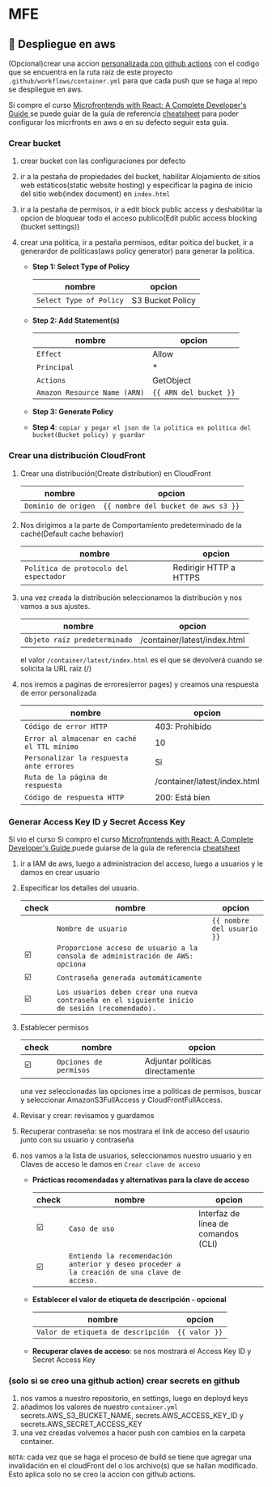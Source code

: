 # MFE

## 🚀 Despliegue en aws
(Opcional)crear una accion [personalizada con github actions](https://docs.github.com/es/actions/quickstart) con el codigo que se encuentra en la ruta raiz de este proyecto `.github/workflows/container.yml` para que cada push que se haga al repo se despliegue en aws.

Si compro el curso [Microfrontends with React: A Complete Developer's Guide
](https://www.udemy.com/course/microfrontend-course/?couponCode=MCLARENT71824) se puede guiar de la guia de referencia [cheatsheet](https://www.udemy.com/course/microfrontend-course/learn/lecture/33274448#questions) para poder configurar los micrfronts en aws o en su defecto seguir esta guia.

### Crear bucket 

1. crear bucket con las configuraciones por defecto

2. ir a la pestaña de propiedades del bucket, habilitar Alojamiento de sitios web estáticos(static website hosting) y especificar la pagina de inicio del sitio web(index document) en `index.html`

3. ir a la pestaña de permisos, ir a edit block public access y deshabilitar la opcion de bloquear todo el acceso publico(Edit public access blocking (bucket settings))

4. crear una politica, ir a pestaña permisos,  editar poitica del bucket, ir a generardor de politicas(aws policy generator) para generar la politica.

   - **Step 1: Select Type of Policy**

      | nombre     | opcion     |
      | ---------- | --------------- |
      | `Select Type of Policy`    | S3 Bucket Policy          |

   - **Step 2: Add Statement(s)**

      | nombre     | opcion     |
      | ---------- | --------------- |
      | `Effect`    | Allow          |
      | `Principal` | *              |
      | `Actions`  | GetObject       |
      | `Amazon Resource Name (ARN)`  | `{{ ARN del bucket }}` |

   - **Step 3: Generate Policy**
   - **Step 4**: `copiar y pegar el json de la politica en politica del bucket(Bucket policy) y guardar`

### Crear una distribución CloudFront

1. Crear una distribución(Create distribution) en CloudFront

   | nombre     | opcion     |
   | ---------- | --------------- |
   | `Dominio de origen`    | `{{ nombre del bucket de aws s3 }}`          |

2. Nos dirigimos a la parte de Comportamiento predeterminado de la caché(Default cache behavior)

   | nombre     | opcion     |
   | ---------- | --------------- |
   | `Política de protocolo del espectador`    | Redirigir HTTP a HTTPS          |

3. una vez creada la distribución seleccionamos la distribución y nos vamos a sus ajustes.

   | nombre     | opcion     |
   | ---------- | --------------- |
   | `Objeto raíz predeterminado`    | /container/latest/index.html          |

   el valor `/container/latest/index.html` es el que se devolverá cuando se solicita la URL raíz (/)
4. nos iremos a paginas de errores(error pages) y creamos una respuesta de error personalizada

   | nombre     | opcion     |
   | ---------- | --------------- |
   | `Código de error HTTP`    | 403: Prohibido         |
   | `Error al almacenar en caché el TTL mínimo` | 10              |
   | `Personalizar la respuesta ante errores`  | Si       |
   | `Ruta de la página de respuesta`  | /container/latest/index.html |
   | `Código de respuesta HTTP`  | 200: Está bien |

### Generar Access Key ID y Secret Access Key

Si vio el curso Si compro el curso [Microfrontends with React: A Complete Developer's Guide
](https://www.udemy.com/course/microfrontend-course/?couponCode=MCLARENT71824) puede guiarse de la guía de referencia [cheatsheet](https://www.udemy.com/course/microfrontend-course/learn/lecture/30889004#overview)

1. ir a IAM de aws, luego a administracion del acceso, luego a usuarios y le damos en crear usuario

2. Especificar los detalles del usuario.

   | check      | nombre     | opcion     |
   | ---------- | ---------- | --------------- |
   |            | `Nombre de usuario`    | `{{ nombre del usuario }}`        |
   |      ☑️      | `Proporcione acceso de usuario a la consola de administración de AWS: opciona` |               |
   |      ☑️      | `Contraseña generada automáticamente` |              |
   |      ☑️      | `Los usuarios deben crear una nueva contraseña en el siguiente inicio de sesión (recomendado).` |  |

3. Establecer permisos

   | check      | nombre     | opcion     |
   | ---------- | ---------- | --------------- |
   |      ☑️    | `Opciones de permisos`    | Adjuntar políticas directamente       |

   una vez seleccionadas las opciones irse a politicas de permisos, buscar y seleccionar AmazonS3FullAccess y CloudFrontFullAccess.
4. Revisar y crear: revisamos y guardamos
5. Recuperar contraseña: se nos mostrara el link de acceso del usaurio junto con su usuario y contraseña
6. nos vamos a la lista de usuarios, seleccionamos nuestro usuario y en Claves de acceso le damos en `Crear clave de acceso`

   - **Prácticas recomendadas y alternativas para la clave de acceso**

      | check      | nombre     | opcion     |
      | ---------- | ---------- | --------------- |
      |      ☑️    | `Caso de uso`    | Interfaz de línea de comandos (CLI)      |
      |      ☑️    | `Entiendo la recomendación anterior y deseo proceder a la creación de una clave de acceso.`    |    |
   - **Establecer el valor de etiqueta de descripción - opcional**

       | nombre     | opcion     |
       | ---------- | --------------- |
       | `Valor de etiqueta de descripción`    | `{{ valor }}`        |

   - **Recuperar claves de acceso**: se nos mostrará el Access Key ID y Secret Access Key

### (solo si se creo una github action) crear secrets en github
1. nos vamos a nuestro repositorio, en settings, luego en deployd keys 
2. añadimos los valores de nuestro `container.yml` secrets.AWS_S3_BUCKET_NAME, secrets.AWS_ACCESS_KEY_ID y secrets.AWS_SECRET_ACCESS_KEY
3. una vez creadas volvemos a hacer push con cambios en la carpeta container.

`NOTA`: cada vez que se haga el proceso de build se tiene que agregar una invalidación en el cloudFront del o los archivo(s) que se hallan modificado. Esto aplica solo no se creo la accion con github actions.



